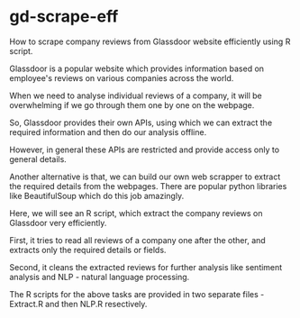 # gd-scrape-eff
How to scrape company reviews from Glassdoor website efficiently using R script.

Glassdoor is a popular website which provides information based on employee's reviews on various companies across the world.

When we need to analyse individual reviews of a company, it will be overwhelming if we go through them one by one on the webpage.

So, Glassdoor provides their own APIs, using which we can extract the required information and then do our analysis offline.

However, in general these APIs are restricted and provide access only to general details.

Another alternative is that, we can build our own web scrapper to extract the required details from the webpages. There are popular python libraries like BeautifulSoup which do this job amazingly.

Here, we will see an R script, which extract the company reviews on Glassdoor very efficiently.

First, it tries to read all reviews of a company one after the other, and extracts only the required details or fields.

Second, it cleans the extracted reviews for further analysis like sentiment analysis and NLP - natural language processing.

The R scripts for the above tasks are provided in two separate files - Extract.R and then NLP.R resectively.
